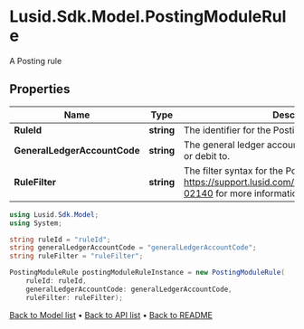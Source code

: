 # Lusid.Sdk.Model.PostingModuleRule
A Posting rule

## Properties

Name | Type | Description | Notes
------------ | ------------- | ------------- | -------------
**RuleId** | **string** | The identifier for the Posting Rule. | 
**GeneralLedgerAccountCode** | **string** | The general ledger account to post the Activity credit or debit to. | 
**RuleFilter** | **string** | The filter syntax for the Posting Rule. See https://support.lusid.com/knowledgebase/article/KA-02140 for more information on filter syntax. | 

```csharp
using Lusid.Sdk.Model;
using System;

string ruleId = "ruleId";
string generalLedgerAccountCode = "generalLedgerAccountCode";
string ruleFilter = "ruleFilter";

PostingModuleRule postingModuleRuleInstance = new PostingModuleRule(
    ruleId: ruleId,
    generalLedgerAccountCode: generalLedgerAccountCode,
    ruleFilter: ruleFilter);
```

[Back to Model list](../README.md#documentation-for-models) &#8226; [Back to API list](../README.md#documentation-for-api-endpoints) &#8226; [Back to README](../README.md)
